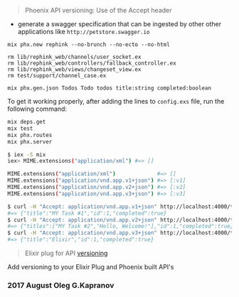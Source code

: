 > Phoenix API versioning: Use of the Accept header

* generate a swagger specification that can be ingested by other other
  applications like ``http://petstore.swagger.io``

```
mix phx.new rephink --no-brunch --no-ecto --no-html

rm lib/rephink_web/channels/user_socket.ex
rm lib/rephink_web/controllers/fallback_controller.ex
rm lib/rephink_web/views/changeset_view.ex
rm test/support/channel_case.ex

mix phx.gen.json Todos Todo todos title:string completed:boolean
```
To get it working properly, after adding the lines to ``config.exs``
file, run the following command:

```bash
mix deps.get
mix test
mix phx.routes
mix phx.server
```

```bash
$ iex -S mix
iex> MIME.extensions("application/xml") #=> []

MIME.extensions("application/xml")             #=> []
MIME.extensions("application/vnd.app.v1+json") #=> [:v1]
MIME.extensions("application/vnd.app.v2+json") #=> [:v2]
MIME.extensions("application/vnd.app.v3+json") #=> [:v3]
```

```bash
$ curl -H "Accept: application/vnd.app.v1+json" http://localhost:4000/todos/1
#=> {"title":"MY Task #1","id":1,"completed":true}
$ curl -H "Accept: application/vnd.app.v2+json" http://localhost:4000/todos/1
#=> {"titles":["MY Task #2","Hello, Welcome!"],"id":1,"completed":true}
$ curl -H "Accept: application/vnd.app.v3+json" http://localhost:4000/todos/1
#=> {"title":"Elixir","id":1,"completed":true}
```

> Elixir plug for API [versioning][1]

Add versioning to your Elixir Plug and Phoenix built API's

### 2017 August Oleg G.Kapranov

[1]: https://github.com/sticksnleaves/versionary
[2]: https://stackoverflow.com/questions/42331612/
